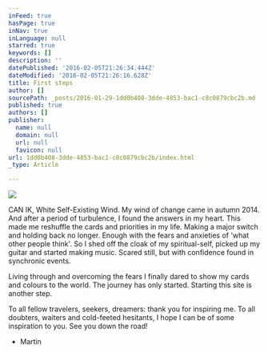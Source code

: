```yaml
---
inFeed: true
hasPage: true
inNav: true
inLanguage: null
starred: true
keywords: []
description: ''
datePublished: '2016-02-05T21:26:34.444Z'
dateModified: '2016-02-05T21:26:16.628Z'
title: First steps
author: []
sourcePath: _posts/2016-01-29-1dd0b408-3dde-4853-bac1-c8c0879cbc2b.md
published: true
authors: []
publisher:
  name: null
  domain: null
  url: null
  favicon: null
url: 1dd0b408-3dde-4853-bac1-c8c0879cbc2b/index.html
_type: Article

---
```

![](https://the-grid-user-content.s3-us-west-2.amazonaws.com/68d04031-91d2-4ad8-9f99-955bebea700d.png)

CAN IK, White Self-Existing Wind. My wind of change came in autumn 2014\. And after a period of turbulence, I found the answers in my heart. This made me reshuffle the cards and priorities in my life. Making a major switch and holding back no longer. Enough with the fears and anxieties of 'what other people think'. So I shed off the cloak of my spiritual-self, picked up my guitar and started making music. Scared still, but with confidence found in synchronic events.

Living through and overcoming the fears I finally dared to show my cards and colours to the world. The journey has only started. Starting this site is another step.

To all fellow travelers, seekers, dreamers: thank you for inspiring me. To all doubters, waiters and cold-feeted hesitants, I hope I can be of some inspiration to you. See you down the road! 

- Martin